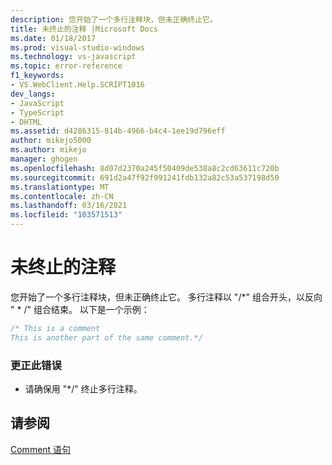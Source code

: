 ```yaml
---
description: 您开始了一个多行注释块，但未正确终止它。
title: 未终止的注释 |Microsoft Docs
ms.date: 01/18/2017
ms.prod: visual-studio-windows
ms.technology: vs-javascript
ms.topic: error-reference
f1_keywords:
- VS.WebClient.Help.SCRIPT1016
dev_langs:
- JavaScript
- TypeScript
- DHTML
ms.assetid: d4286315-814b-4966-b4c4-1ee19d796eff
author: mikejo5000
ms.author: mikejo
manager: ghogen
ms.openlocfilehash: 8d07d2370a245f50409de538a8c2cd63611c720b
ms.sourcegitcommit: 691d2a47f92f991241fdb132a82c53a537198d50
ms.translationtype: MT
ms.contentlocale: zh-CN
ms.lasthandoff: 03/16/2021
ms.locfileid: "103571513"
---
```

# <a name="unterminated-comment"></a>未终止的注释
您开始了一个多行注释块，但未正确终止它。 多行注释以 "/*" 组合开头，以反向 " \* /" 组合结束。 以下是一个示例：  
  
```JavaScript  
/* This is a comment  
This is another part of the same comment.*/  
```  
  
### <a name="to-correct-this-error"></a>更正此错误  
  
- 请确保用 "*/" 终止多行注释。  
  
## <a name="see-also"></a>请参阅  
 [Comment 语句](https://developer.mozilla.org/docs/Web/JavaScript/Reference/Lexical_grammar)
